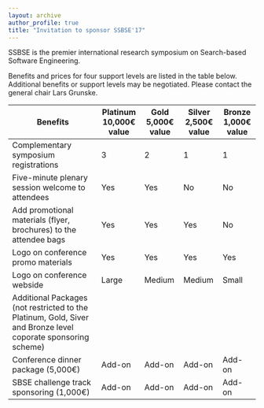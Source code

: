 ```yaml
---
layout: archive
author_profile: true
title: "Invitation to sponsor SSBSE'17"
---
```


<link rel="stylesheet" href="../css/sponsors.css">

SSBSE is the premier international research symposium on Search-based Software Engineering.

Benefits and prices for four support levels are listed in the table below. Additional benefits or support levels may be negotiated. Please contact the general chair Lars Grunske.

<table id="sponsors-table">
   <thead>
      <tr>
         <th class="sponsors-table-header sponsors-table-header-benefits">Benefits</th>
         <th class="sponsors-table-header sponsors-table-header-platinum">Platinum <br /> 10,000&#8364; value</th>
         <th class="sponsors-table-header sponsors-table-header-gold">Gold <br /> 5,000&#8364; value</th>
         <th class="sponsors-table-header sponsors-table-header-silver">Silver <br /> 2,500&#8364; value</th>
         <th class="sponsors-table-header sponsors-table-header-bronze">Bronze <br /> 1,000&#8364; value</th>
      </tr>
   </thead>
   <tbody>
      <tr>
         <td>Complementary symposium registrations</td>
         <td class="content-cell included-cell">3</td>
         <td class="content-cell included-cell">2</td>
         <td class="content-cell included-cell">1</td>
         <td class="content-cell">1</td>
      </tr>
      <tr>
         <td>Five-minute plenary session welcome to attendees</td>
         <td class="content-cell included-cell">Yes</td>
         <td class="content-cell">Yes</td>
         <td class="content-cell">No</td>
         <td class="content-cell">No</td>
      </tr>
      <tr>
         <td>Add promotional materials (flyer, brochures) to the attendee bags</td>
         <td class="content-cell included-cell">Yes</td>
         <td class="content-cell">Yes</td>
         <td class="content-cell">Yes</td>
         <td class="content-cell">No</td>
      </tr>
      <tr>
         <td>Logo on conference promo materials </td>
         <td class="content-cell included-cell">Yes</td>
         <td class="content-cell">Yes</td>
         <td class="content-cell">Yes</td>
         <td class="content-cell">Yes</td>
      </tr>
      <tr>
         <td>Logo on conference webside</td>
         <td class="content-cell included-cell">Large</td>
         <td class="content-cell">Medium</td>
         <td class="content-cell">Medium</td>
         <td class="content-cell">Small</td>
      </tr>
      <tr>
         <td class="additional-packages-cell no-borders-cell">Additional Packages (not restricted to the Platinum, Gold, Siver and Bronze level coporate sponsoring scheme)</td>
         <td class="no-borders-cell"> </td>
         <td class="no-borders-cell"> </td>
         <td class="no-borders-cell"> </td>
         <td class="no-borders-cell"> </td>
      </tr>
      <tr>
         <td>Conference dinner package (5,000&#8364)</td>
         <td class="content-cell"> Add-on</td>
         <td class="content-cell"> Add-on</td>
         <td class="content-cell"> Add-on</td>
         <td class="content-cell"> Add-on</td>
      </tr>
      <tr>
         <td>SBSE challenge track sponsoring (1,000&#8364)</td>
         <td class="content-cell"> Add-on</td>
         <td class="content-cell"> Add-on</td>
         <td class="content-cell"> Add-on</td>
         <td class="content-cell"> Add-on</td>
      </tr>
   </tbody>
</table>

